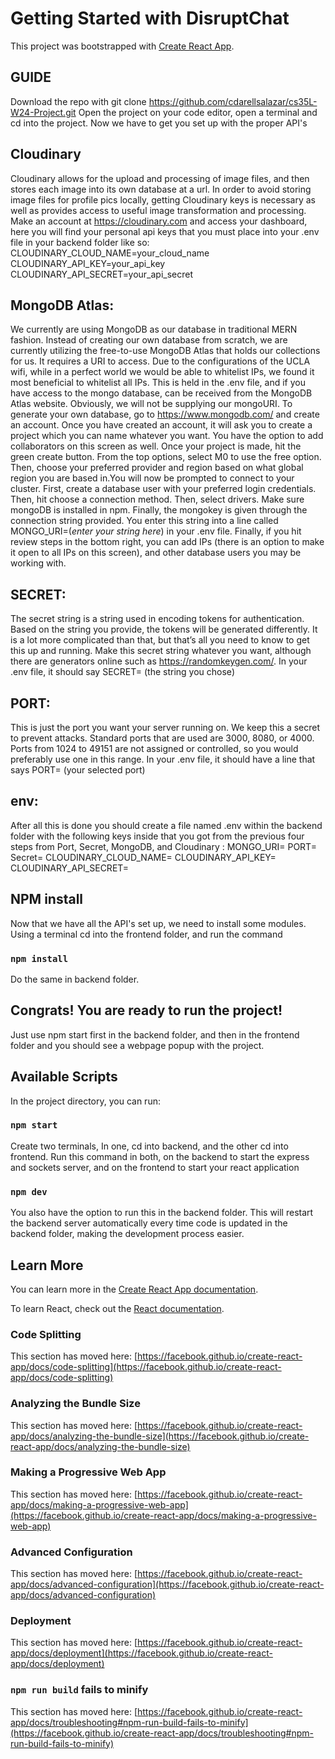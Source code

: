 # Getting Started with DisruptChat

This project was bootstrapped with [Create React App](https://github.com/facebook/create-react-app).

## GUIDE
Download the repo with git clone https://github.com/cdarellsalazar/cs35L-W24-Project.git
Open the project on your code editor, open a terminal and cd into the project.
Now we have to get you set up with the proper API's


## Cloudinary
Cloudinary allows for the upload and processing of image files, and then stores each image into its own database at a url. In order to avoid storing image files for profile pics locally, getting Cloudinary keys is necessary as well as provides access to useful image transformation and processing. Make an account at https://cloudinary.com and access your dashboard, here you will find your personal api keys that you must place into your .env file in your backend folder like so:
CLOUDINARY_CLOUD_NAME=your_cloud_name
CLOUDINARY_API_KEY=your_api_key
CLOUDINARY_API_SECRET=your_api_secret

## MongoDB Atlas:

We currently are using MongoDB as our database in traditional MERN fashion. Instead of creating our own database from scratch, we are currently utilizing the free-to-use MongoDB Atlas that holds our collections for us. It requires a URI to access. Due to the configurations of the UCLA wifi, while in a perfect world we would be able to whitelist IPs, we found it most beneficial to whitelist all IPs. This is held in the .env file, and if you have access to the mongo database, can be received from the MongoDB Atlas website. Obviously, we will not be supplying our mongoURI. To generate your own database, go to https://www.mongodb.com/ and create an account. Once you have created an account, it will ask you to create a project which you can name whatever you want. You have the option to add collaborators on this screen as well. Once your project is made, hit the green create button. From the top options, select M0 to use the free option. Then, choose your preferred provider and region based on what global region you are based in.You will now be prompted to connect to your cluster. First, create a database user with your preferred login credentials. Then, hit choose a connection method. Then, select drivers. Make sure mongoDB is installed in npm. Finally, the mongokey is given through the connection string provided. You enter this string into a line called MONGO_URI=(*enter your string here*) in your .env file. Finally, if you hit review steps in the bottom right, you can add IPs (there is an option to make it open to all IPs on this screen), and other database users you may be working with. 

## SECRET:

The secret string is a string used in encoding tokens for authentication. Based on the string you provide, the tokens will be generated differently. It is a lot more complicated than that, but that’s all you need to know to get this up and running. Make this secret string whatever you want, although there are generators online such as https://randomkeygen.com/. In your .env file, it should say SECRET= (the string you chose)

## PORT:
This is just the port you want your server running on. We keep this a secret to prevent attacks. Standard ports that are used are 3000, 8080, or 4000. Ports from 1024 to 49151 are not assigned or controlled, so you would preferably use one in this range. In your .env file, it should have a line that says PORT= (your selected port)


## env:
After all this is done you should create a file named .env within the backend folder with the following keys inside that you got from the previous four steps from Port, Secret, MongoDB, and Cloudinary :
MONGO_URI= 
PORT=
Secret=
CLOUDINARY_CLOUD_NAME=
CLOUDINARY_API_KEY=
CLOUDINARY_API_SECRET=

## NPM install
Now that we have all the API's set up, we need to install some modules.
Using a terminal cd into the frontend folder, and run the command
### `npm install`
Do the same in backend folder.

## Congrats! You are ready to run the project!
Just use npm start first in the backend folder, and then in the frontend folder and you should see a webpage popup with the project.

## Available Scripts

In the project directory, you can run:

### `npm start`

Create two terminals, In one, cd into backend, and the other cd into frontend. Run this command in both, on the backend to start the express and sockets server, and on the frontend to start your react application

### `npm dev`

You also have the option to run this in the backend folder. This will restart the backend server automatically every time code is updated in the backend folder, making the development process easier.

## Learn More

You can learn more in the [Create React App documentation](https://facebook.github.io/create-react-app/docs/getting-started).

To learn React, check out the [React documentation](https://reactjs.org/).

### Code Splitting

This section has moved here: [https://facebook.github.io/create-react-app/docs/code-splitting](https://facebook.github.io/create-react-app/docs/code-splitting)

### Analyzing the Bundle Size

This section has moved here: [https://facebook.github.io/create-react-app/docs/analyzing-the-bundle-size](https://facebook.github.io/create-react-app/docs/analyzing-the-bundle-size)

### Making a Progressive Web App

This section has moved here: [https://facebook.github.io/create-react-app/docs/making-a-progressive-web-app](https://facebook.github.io/create-react-app/docs/making-a-progressive-web-app)

### Advanced Configuration

This section has moved here: [https://facebook.github.io/create-react-app/docs/advanced-configuration](https://facebook.github.io/create-react-app/docs/advanced-configuration)

### Deployment

This section has moved here: [https://facebook.github.io/create-react-app/docs/deployment](https://facebook.github.io/create-react-app/docs/deployment)

### `npm run build` fails to minify

This section has moved here: [https://facebook.github.io/create-react-app/docs/troubleshooting#npm-run-build-fails-to-minify](https://facebook.github.io/create-react-app/docs/troubleshooting#npm-run-build-fails-to-minify)
